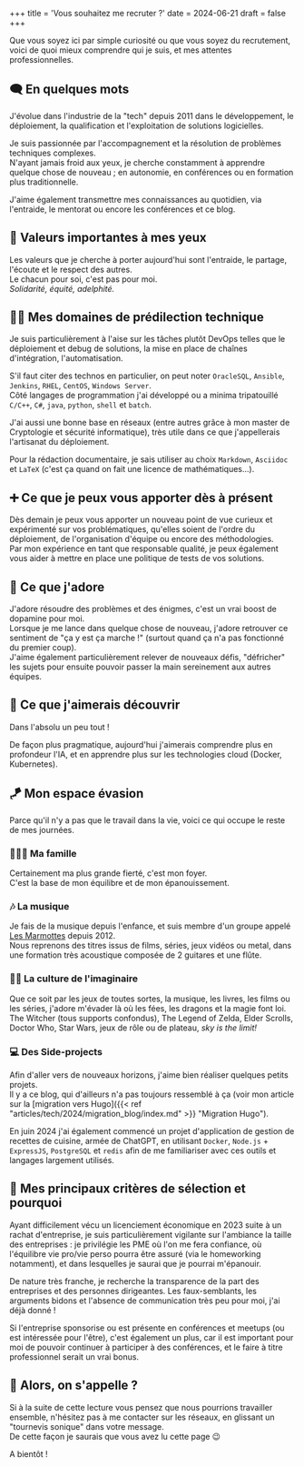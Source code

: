 +++
title = 'Vous souhaitez me recruter ?'
date = 2024-06-21
draft = false
+++

Que vous soyez ici par simple curiosité ou que vous soyez du recrutement, voici de quoi mieux comprendre qui je suis, et mes attentes professionnelles.  

## 🗨️ En quelques mots

J'évolue dans l'industrie de la "tech" depuis 2011 dans le développement, le déploiement, la qualification et l'exploitation de solutions logicielles.  

Je suis passionnée par l'accompagnement et la résolution de problèmes techniques complexes.  
N'ayant jamais froid aux yeux, je cherche constamment à apprendre quelque chose de nouveau ; en autonomie, en conférences ou en formation plus traditionnelle.  

J'aime également transmettre mes connaissances au quotidien, via l'entraide, le mentorat ou encore les conférences et ce blog.

## 🤝 Valeurs importantes à mes yeux

Les valeurs que je cherche à porter aujourd'hui sont l'entraide, le partage, l'écoute et le respect des autres.  
Le chacun pour soi, c'est pas pour moi.  
_Solidarité, équité, adelphité._  


## 👩‍💻 Mes domaines de prédilection technique

Je suis particulièrement à l'aise sur les tâches plutôt DevOps telles que le déploiement et debug de solutions, la mise en place de chaînes d'intégration, l'automatisation.  

S'il faut citer des technos en particulier, on peut noter `OracleSQL`, `Ansible`, `Jenkins`, `RHEL`, `CentOS`, `Windows Server`.  
Côté langages de programmation j'ai développé ou a minima tripatouillé `C/C++`, `C#`, `java`, `python`, `shell` et `batch`.  

J'ai aussi une bonne base en réseaux (entre autres grâce à mon master de Cryptologie et sécurité informatique), très utile dans ce que j'appellerais l'artisanat du déploiement.  

Pour la rédaction documentaire, je sais utiliser au choix `Markdown`, `Asciidoc` et `LaTeX` (c'est ça quand on fait une licence de mathématiques...).  

## ➕ Ce que je peux vous apporter dès à présent

Dès demain je peux vous apporter un nouveau point de vue curieux et expérimenté sur vos problématiques, qu'elles soient de l'ordre du déploiement, de l'organisation d'équipe ou encore des méthodologies.  
Par mon expérience en tant que responsable qualité, je peux également vous aider à mettre en place une politique de tests de vos solutions.  

## 🫶 Ce que j'adore

J'adore résoudre des problèmes et des énigmes, c'est un vrai boost de dopamine pour moi.  
Lorsque je me lance dans quelque chose de nouveau, j'adore retrouver ce sentiment de "ça y est ça marche !" (surtout quand ça n'a pas fonctionné du premier coup).  
J'aime également particulièrement relever de nouveaux défis, "défricher" les sujets pour ensuite pouvoir passer la main sereinement aux autres équipes.

## 📖 Ce que j'aimerais découvrir

Dans l'absolu un peu tout !  

De façon plus pragmatique, aujourd'hui j'aimerais comprendre plus en profondeur l'IA, et en apprendre plus sur les technologies cloud (Docker, Kubernetes).

## 🪁 Mon espace évasion

Parce qu'il n'y a pas que le travail dans la vie, voici ce qui occupe le reste de mes journées.

### 👨‍👩‍👧 Ma famille

Certainement ma plus grande fierté, c'est mon foyer.  
C'est la base de mon équilibre et de mon épanouissement.

### 🎶 La musique

Je fais de la musique depuis l'enfance, et suis membre d'un groupe appelé [Les Marmottes](https://www.facebook.com/LesMarmottesEpiques) depuis 2012.  
Nous reprenons des titres issus de films, séries, jeux vidéos ou metal, dans une formation très acoustique composée de 2 guitares et une flûte.  

### 🧚‍♀️ La culture de l'imaginaire

Que ce soit par les jeux de toutes sortes, la musique, les livres, les films ou les séries, j'adore m'évader là où les fées, les dragons et la magie font loi.  
The Witcher (tous supports confondus), The Legend of Zelda, Elder Scrolls, Doctor Who, Star Wars, jeux de rôle ou de plateau, _sky is the limit!_

### 💻 Des Side-projects

Afin d'aller vers de nouveaux horizons, j'aime bien réaliser quelques petits projets.  
Il y a ce blog, qui d'ailleurs n'a pas toujours ressemblé à ça (voir mon article sur la [migration vers Hugo]({{< ref "articles/tech/2024/migration_blog/index.md" >}} "Migration Hugo").  

En juin 2024 j'ai également commencé un projet d'application de gestion de recettes de cuisine, armée de ChatGPT, en utilisant `Docker`, `Node.js` + `ExpressJS`, `PostgreSQL` et `redis` afin de me familiariser avec ces outils et langages largement utilisés.

## 👀 Mes principaux critères de sélection et pourquoi

Ayant difficilement vécu un licenciement économique en 2023 suite à un rachat d'entreprise, je suis particulièrement vigilante sur l'ambiance la taille des entreprises : je privilégie les PME où l'on me fera confiance, où l'équilibre vie pro/vie perso pourra être assuré (via le homeworking notamment), et dans lesquelles je saurai que je pourrai m'épanouir.  

De nature très franche, je recherche la transparence de la part des entreprises et des personnes dirigeantes. Les faux-semblants, les arguments bidons et l'absence de communication très peu pour moi, j'ai déjà donné ! 

Si l'entreprise sponsorise ou est présente en conférences et meetups (ou est intéressée pour l'être), c'est également un plus, car il est important pour moi de pouvoir continuer à participer à des conférences, et le faire à titre professionnel serait un vrai bonus.

## 🤙 Alors, on s'appelle ?

Si à la suite de cette lecture vous pensez que nous pourrions travailler ensemble, n'hésitez pas à me contacter sur les réseaux, en glissant un "tournevis sonique" dans votre message.  
De cette façon je saurais que vous avez lu cette page 😉

A bientôt !
